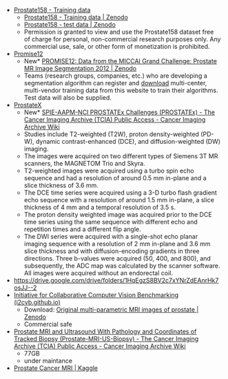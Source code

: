 - [Prostate158 - Training data](https://github.com/kbressem/prostate158)
	- [Prostate158 - Training data | Zenodo](https://zenodo.org/record/6481141)
	- [Prostate158 - test data | Zenodo](https://zenodo.org/record/6592345)
	- Permission is granted to view and use the Prostate158 dataset free of charge for personal, non-commercial research purposes only. Any commercial use, sale, or other form of monetization is prohibited.
- [Promise12](https://promise12.grand-challenge.org/)
	- New* [PROMISE12: Data from the MICCAI Grand Challenge: Prostate MR Image Segmentation 2012 | Zenodo](https://zenodo.org/record/8026660)
	- Teams (research groups, companies, etc.) who are developing a segmentation algorithm can register and [download](http://promise12.grand-challenge.org/Download) multi-center, multi-vendor training data from this website to train their algorithms. Test data will also be supplied.
- [ProstateX](https://prostatex.grand-challenge.org/)
	- New* [SPIE-AAPM-NCI PROSTATEx Challenges (PROSTATEx) - The Cancer Imaging Archive (TCIA) Public Access - Cancer Imaging Archive Wiki](https://wiki.cancerimagingarchive.net/pages/viewpage.action?pageId=23691656)
	- Studies include T2-weighted (T2W), proton density-weighted (PD-W), dynamic contrast-enhanced (DCE), and diffusion-weighted (DW) imaging.
	- The images were acquired on two different types of Siemens 3T MR scanners, the MAGNETOM Trio and Skyra.
	- T2-weighted images were acquired using a turbo spin echo sequence and had a resolution of around 0.5 mm in-plane and a slice thickness of 3.6 mm.
	- The DCE time series were acquired using a 3-D turbo flash gradient echo sequence with a resolution of around 1.5 mm in-plane, a slice thickness of 4 mm and a temporal resolution of 3.5 s.
	- The proton density weighted image was acquired prior to the DCE time series using the same sequence with different echo and repetition times and a different flip angle.
	- The DWI series were acquired with a single-shot echo planar imaging sequence with a resolution of 2 mm in-plane and 3.6 mm slice thickness and with diffusion-encoding gradients in three directions. Three b-values were acquired (50, 400, and 800), and subsequently, the ADC map was calculated by the scanner software. All images were acquired without an endorectal coil.
- https://drive.google.com/drive/folders/1HqEgzS8BV2c7xYNrZdEAnrHk7osJJ--2
- [Initiative for Collaborative Computer Vision Benchmarking (i2cvb.github.io)](https://i2cvb.github.io/#prostate-data)
	- Download: [Original multi-parametric MRI images of prostate | Zenodo](https://zenodo.org/record/162231#.WAkvVrXPGPR)
	- Commercial safe
- [Prostate MRI and Ultrasound With Pathology and Coordinates of Tracked Biopsy (Prostate-MRI-US-Biopsy) - The Cancer Imaging Archive (TCIA) Public Access - Cancer Imaging Archive Wiki](https://wiki.cancerimagingarchive.net/pages/viewpage.action?pageId=68550661#68550661a4242a89e0534460802fc36144803a42)
	- 77GB
	- under maintance
- [Prostate Cancer MRI | Kaggle](https://www.kaggle.com/datasets/sshikamaru/world-wide-covid-dataset?resource=download)